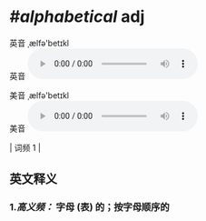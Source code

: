 # ***\#alphabetical*** adj
英音 ˌælfə'betɪkl  
英音
<audio src="./media/alphabetical-B.aac" controls="controls"></audio>

美音 ˌælfə'betɪkl  
美音
<audio src="./media/alphabetical.aac" controls="controls"></audio>



| 词频 1 |  

英文释义
---
### 1.*高义频：* **字母 (表) 的；按字母顺序的**  


